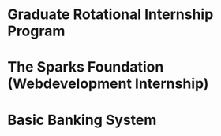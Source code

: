 # Graduate Rotational Internship Program
# The Sparks Foundation (Webdevelopment Internship)
# Basic Banking System
